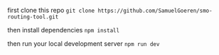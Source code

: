first clone this repo
`git clone https://github.com/SamuelGoeren/smo-routing-tool.git`

then install dependencies
`npm install`

then run your local development server
`npm run dev`